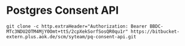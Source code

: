 # Postgres Consent API

``git clone -c http.extraHeader="Authorization: Bearer BBDC-MTc3NDU2OTM4MjY0Omt+ttS/2cpXekSorfSosQR0qu1r" https://bitbucket-extern.plus.aok.de/scm/syteam/pq-consent-api.git``
